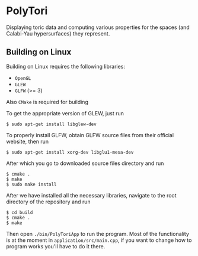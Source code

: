 # PolyTori
Displaying toric data and computing various properties for the spaces (and Calabi-Yau hypersurfaces) they represent.

## Building on Linux

Building on Linux requires the following libraries:

- `OpenGL`
- `GLEW`
- `GLFW` (>= 3) 

Also `CMake` is required for building

To get the appropriate version of GLEW, just run

    $ sudo apt-get install libglew-dev

To properly install GLFW, obtain GLFW source files from their official website, then run

    $ sudo apt-get install xorg-dev libglu1-mesa-dev
    
After which you go to downloaded source files directory and run

    $ cmake .
    $ make
    $ sudo make install

After we have installed all the necessary libraries, navigate to the root directory of the repository and run

    $ cd build
    $ cmake .
    $ make

Then open `./bin/PolyToriApp` to run the program. Most of the functionality is at the moment in `application/src/main.cpp`, if you want to change how to program works you'll have to do it there. 
